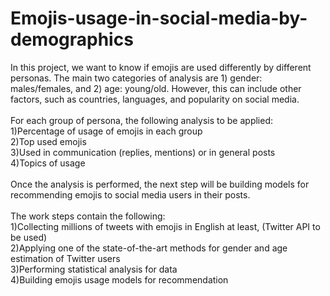 # Emojis-usage-in-social-media-by-demographics
In this project, we want to know if emojis are used differently by different personas. The main two categories of analysis are 1) gender: males/females, and 2) age: young/old. However, this can include other factors, such as countries, languages, and popularity on social media.
</br>
</br>
For each group of persona, the following analysis to be applied:
</br>
1)Percentage of usage of emojis in each group
</br>
2)Top used emojis
</br>
3)Used in communication (replies, mentions) or in general posts
</br>
4)Topics of usage
</br>
</br>Once the analysis is performed, the next step will be building models for recommending emojis to social media users in their posts.
</br>
</br>
The work steps contain the following:
</br>
1)Collecting millions of tweets with emojis in English at least, (Twitter API to be used)
</br>
2)Applying one of the state-of-the-art methods for gender and age estimation of Twitter users
</br>
3)Performing statistical analysis for data
</br>
4)Building emojis usage models for recommendation
